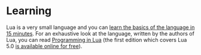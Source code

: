 # Learning

Lua is a very small language and you can [learn the basics of the language in 15 minutes][1]. For an exhaustive look at the language, written by the authors of Lua, you can read [Programming in Lua][2] (the first edition which covers Lua 5.0 [is available online for free][3]).

[1]: http://tylerneylon.com/a/learn-lua/
[2]: http://www.lua.org/pil/
[3]: https://www.lua.org/pil/contents.html

